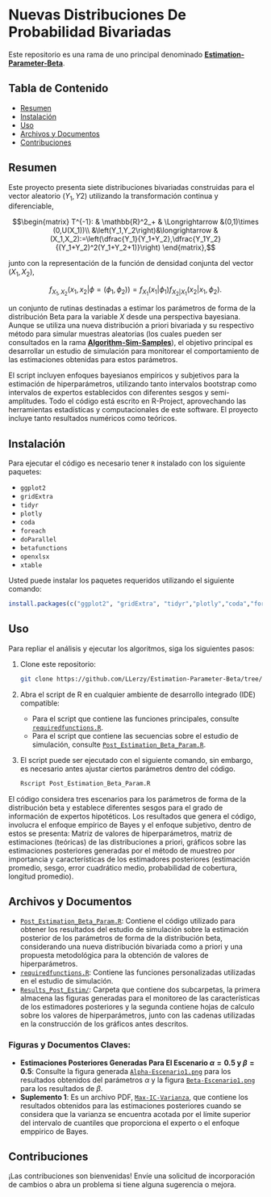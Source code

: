 # Nuevas Distribuciones De Probabilidad Bivariadas

Este repositorio es una rama de uno principal denominado [**Estimation-Parameter-Beta**](https://github.com/LLerzy/Estimation-Parameter-Beta).

## Tabla de Contenido

-   [Resumen](#resumen)
-   [Instalación](#instalación)
-   [Uso](#uso)
-   [Archivos y Documentos](#archivos-y-documentos)
-   [Contribuciones](#contribuciones)

## Resumen

Este proyecto presenta siete distribuciones bivariadas construidas para el vector aleatorio $(Y_1,Y2)$ utilizando la transformación continua y diferenciable,  

$$\begin{matrix}
   T^{-1}: &  \mathbb{R}^2_+ & \Longrightarrow &(0,1)\times (0,U(X_1))\\
        &\left(Y_1,Y_2\right)&\longrightarrow & (X_1,X_2):=\left(\dfrac{Y_1}{Y_1+Y_2},\dfrac{Y_1Y_2}{(Y_1+Y_2)^2(Y_1+Y_2+1)}\right)
\end{matrix},$$

junto con la representación de la función de densidad conjunta del vector $(X_1,X_2)$,

$$f_{X_1,X_2}(x_1,x_2|\phi=(\phi_1,\phi_2)) = f_{X_1}(x_1|\phi_1)f_{X_2|X_1}(x_2|x_1,\phi_2).$$


un conjunto de rutinas destinadas a estimar los parámetros de forma de la distribución Beta para la variable $X$ desde una perspectiva bayesiana. Aunque se utiliza una nueva distribución a priori bivariada y su respectivo método para simular muestras aleatorias (los cuales pueden ser consultados en la rama [**Algorithm-Sim-Samples**](https://github.com/LLerzy/Estimation-Parameter-Beta/tree/Algorithm-Sim-Samples)), el objetivo principal es desarrollar un estudio de simulación para monitorear el comportamiento de las estimaciones obtenidas para estos parámetros.

El script incluyen enfoques bayesianos empíricos y subjetivos para la estimación de hiperparámetros, utilizando tanto intervalos bootstrap como intervalos de expertos establecidos con diferentes sesgos y semi-amplitudes. Todo el código está escrito en R-Project, aprovechando las herramientas estadísticas y computacionales de este software. El proyecto incluye tanto resultados numéricos como teóricos.

## Instalación

Para ejecutar el código es necesario tener `R` instalado con los siguiente paquetes: 

- `ggplot2` 
- `gridExtra` 
- `tidyr` 
- `plotly` 
- `coda` 
- `foreach` 
- `doParallel` 
- `betafunctions` 
- `openxlsx` 
- `xtable`

Usted puede instalar los paquetes requeridos utilizando el siguiente comando:

``` r
install.packages(c("ggplot2", "gridExtra", "tidyr","plotly","coda","foreach","doParallel","betafunctions","openxlsx","xtable"))
```

## Uso

Para repliar el análisis y ejecutar los algoritmos, siga los siguientes pasos:

1.  Clone este repositorio:

    ``` bash
    git clone https://github.com/LLerzy/Estimation-Parameter-Beta/tree/Post-Estimate.git
    ```

2.  Abra el script de R en cualquier ambiente de desarrollo integrado (IDE) compatible:

    -   Para el script que contiene las funciones principales, consulte [`requiredfunctions.R`](https://github.com/LLerzy/Estimation-Parameter-Beta/blob/Post-Estimate/requiredfunctions.R).
    -   Para el script que contiene las secuencias sobre el estudio de simulación, consulte [`Post_Estimation_Beta_Param.R`](https://github.com/LLerzy/Estimation-Parameter-Beta/blob/Post-Estimate/Post_Estimation_Beta_Param.R).

3.  El script puede ser ejecutado con el siguiente comando, sin embargo, es necesario antes ajustar ciertos parámetros dentro del código.

    ``` bash
    Rscript Post_Estimation_Beta_Param.R
    ```

El código considera tres escenarios para los parámetros de forma de la distribución beta y establece diferentes sesgos para el grado de información de expertos hipotéticos. Los resultados que genera el código, involucra el enfoque empírico de Bayes y el enfoque subjetivo, dentro de estos se presenta: Matriz de valores de hiperparámetros, matriz de estimaciones (teóricas) de las distribuciones a priori, gráficos sobre las estimaciones posteriores generadas por el método de muestreo por importancia y características de los estimadores posteriores (estimación promedio, sesgo, error cuadrático medio, probabilidad de cobertura, longitud promedio).

## Archivos y Documentos

-   [`Post_Estimation_Beta_Param.R`](Post_Estimation_Beta_Param.R): Contiene el código utilizado para obtener los resultados del estudio de simulación sobre la estimación posterior de los parámetros de forma de la distribución beta, considerando una nueva distribución bivariada como a priori y una propuesta metodológica para la obtención de valores de hiperparámetros.
-   [`requiredfunctions.R`](requiredfunctions.R): Contiene las funciones personalizadas utilizadas en el estudio de simulación.
-   [`Results_Post_Estim/`](https://github.com/LLerzy/Estimation-Parameter-Beta/tree/Post-Estimate/Results_Post_Estim): Carpeta que contiene dos subcarpetas, la primera almacena las figuras generadas para el monitoreo de las características de los estimadores posteriores y la segunda contiene hojas de calculo sobre los valores de hiperparámetros, junto con las cadenas utilizadas en la construcción de los gráficos antes descritos.

### Figuras y Documentos Claves:

-   **Estimaciones Posteriores Generadas Para El Escenario $\alpha=0.5$ y $\beta=0.5$**: Consulte la figura generada [`Alpha-Escenario1.png`](https://github.com/LLerzy/Estimation-Parameter-Beta/blob/Post-Estimate/Results_Post_Estim/Graphics/ParAlphaSigMu01SigV01Scen-1.png) para los resultados obtenidos del parámetros $\alpha$ y la figura [`Beta-Escenario1.png`](https://github.com/LLerzy/Estimation-Parameter-Beta/blob/Post-Estimate/Results_Post_Estim/Graphics/ParBetaSigMu01SigV01Scen-1.png) para los resultados de $\beta$.
-   **Suplemento 1**: Es un archivo PDF, [`Max-IC-Varianza`](https://github.com/LLerzy/Estimation-Parameter-Beta/blob/Post-Estimate/Results_Post_Estim/Supplement1.pdf), que contiene los resultados obtenidos para las estimaciones posteriores cuando se considera que la varianza se encuentra acotada por el límite superior del intervalo de cuantiles que proporciona el experto o el enfoque emppirico de Bayes.

## Contribuciones

¡Las contribuciones son bienvenidas! Envíe una solicitud de incorporación de cambios o abra un problema si tiene alguna sugerencia o mejora.

